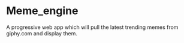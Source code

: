 # Meme_engine
A progressive web app which will pull the latest trending memes from giphy.com and display them.
